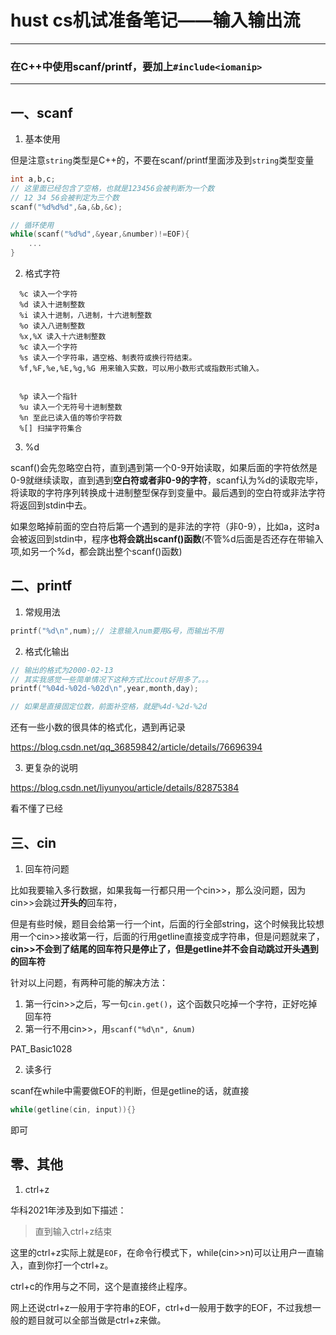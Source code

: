 # hust cs机试准备笔记——输入输出流



---
### 在C++中使用scanf/printf，要加上```#include<iomanip>```
---

## 一、scanf

1. 基本使用

但是注意```string```类型是C++的，不要在scanf/printf里面涉及到```string```类型变量

```cpp
int a,b,c;
// 这里面已经包含了空格，也就是123456会被判断为一个数
// 12 34 56会被判定为三个数
scanf("%d%d%d",&a,&b,&c);
```

```cpp
// 循环使用
while(scanf("%d%d",&year,&number)!=EOF){
    ...
}
```


2. 格式字符
```
  %c 读入一个字符
  %d 读入十进制整数
  %i 读入十进制，八进制，十六进制整数
  %o 读入八进制整数
  %x,%X 读入十六进制整数
  %c 读入一个字符
  %s 读入一个字符串，遇空格、制表符或换行符结束。
  %f,%F,%e,%E,%g,%G 用来输入实数，可以用小数形式或指数形式输入。
```
```

  %p 读入一个指针
  %u 读入一个无符号十进制整数
  %n 至此已读入值的等价字符数
  %[] 扫描字符集合
```

3. %d

scanf()会先忽略空白符，直到遇到第一个0-9开始读取，如果后面的字符依然是0-9就继续读取，直到遇到**空白符或者非0-9的字符**，scanf认为%d的读取完毕，将读取的字符序列转换成十进制整型保存到变量中。最后遇到的空白符或非法字符将返回到stdin中去。

如果忽略掉前面的空白符后第一个遇到的是非法的字符（非0-9），比如a，这时a会被返回到stdin中，程序**也将会跳出scanf()函数**(不管%d后面是否还存在带输入项,如另一个%d，都会跳出整个scanf()函数)



## 二、printf

1. 常规用法

```cpp
printf("%d\n",num);// 注意输入num要用&号，而输出不用
```

2. 格式化输出

```cpp
// 输出的格式为2000-02-13
// 其实我感觉一些简单情况下这种方式比cout好用多了。。。
printf("%04d-%02d-%02d\n",year,month,day);

// 如果是直接固定位数，前面补空格，就是%4d-%2d-%2d
```

还有一些小数的很具体的格式化，遇到再记录

https://blog.csdn.net/qq_36859842/article/details/76696394

3. 更复杂的说明

https://blog.csdn.net/liyunyou/article/details/82875384

看不懂了已经

## 三、cin

1. 回车符问题
   
  比如我要输入多行数据，如果我每一行都只用一个cin>>，那么没问题，因为cin>>会跳过**开头的**回车符，

但是有些时候，题目会给第一行一个int，后面的行全部string，这个时候我比较想用一个cin>>接收第一行，后面的行用getline直接变成字符串，但是问题就来了，**cin>>不会到了结尾的回车符只是停止了，但是getline并不会自动跳过开头遇到的回车符**

针对以上问题，有两种可能的解决方法：

1. 第一行cin>>之后，写一句```cin.get()```，这个函数只吃掉一个字符，正好吃掉回车符
2. 第一行不用cin>>，用```scanf("%d\n", &num)```


PAT_Basic1028

2. 读多行

scanf在while中需要做EOF的判断，但是getline的话，就直接
```cpp
while(getline(cin, input)){}
```
即可

## 零、其他

1. ctrl+z

华科2021年涉及到如下描述：

> 直到输入ctrl+z结束

这里的ctrl+z实际上就是```EOF```，在命令行模式下，while(cin>>n)可以让用户一直输入，直到你打一个ctrl+z。

ctrl+c的作用与之不同，这个是直接终止程序。

网上还说ctrl+z一般用于字符串的EOF，ctrl+d一般用于数字的EOF，不过我想一般的题目就可以全部当做是ctrl+z来做。